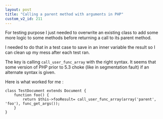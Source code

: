 ```yaml
---
layout: post
title: "Calling a parent method with arguments in PHP"
custom_v2_id: 211
---
```


<p>For testing purpose I just needed to overwrite an existing class to add some more logic to some methods before returning a call to its parent method.</p>
<p>I needed to do that in a test case to save in an inner variable the result so I can clean up my mess after each test ran.</p>
<p>The key is calling <code>call_user_func_array</code> with the right syntax. It seems that some version of PHP prior to 5.3 choke (like in segmentation fault) if an alternate syntax is given.</p>
<p>Here is what worked for me :</p>
<pre><code lang="php">class TestDocument extends Document {<br />    function foo() {<br />        return $this-&gt;fooResult= call_user_func_array(array('parent', 'foo'), func_get_args());<br />    }<br />}<br /></code></pre>
<p> </p>
